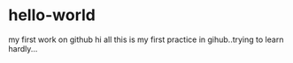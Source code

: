 # hello-world
my first work on github
hi all
this is my first practice in gihub..trying to learn hardly...
